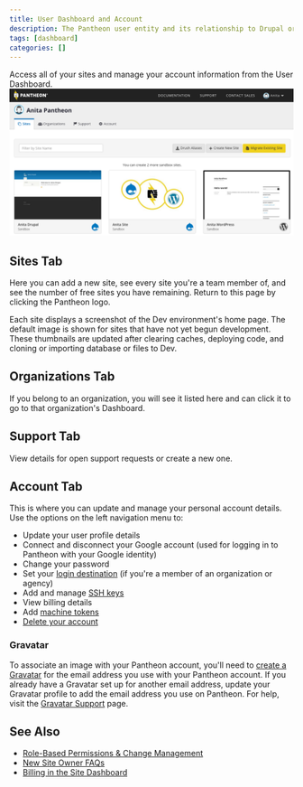 ```yaml
---
title: User Dashboard and Account
description: The Pantheon user entity and its relationship to Drupal or WordPress sites, teams, and organizations.
tags: [dashboard]
categories: []
---
```


Access all of your sites and manage your account information from the User Dashboard.
![Site Dashboard](../images/dashboard/pantheon-user-dashboard.png)

## Sites Tab
Here you can add a new site, see every site you're a team member of, and see the number of free sites you have remaining. Return to this page by clicking the Pantheon logo.

Each site displays a screenshot of the Dev environment's home page. The default image is shown for sites that have not yet begun development. These thumbnails are updated after clearing caches, deploying code, and cloning or importing database or files to Dev.

## Organizations Tab
If you belong to an organization, you will see it listed here and can click it to go to that organization's Dashboard.

## Support Tab
View details for open support requests or create a new one.

## Account Tab
This is where you can update and manage your personal account details. Use the options on the left navigation menu to:

- Update your user profile details
- Connect and disconnect your Google account (used for logging in to Pantheon with your Google identity)
- Change your password
- Set your [login destination](https://dashboard.pantheon.io/users/#account/login-destination) (if you're a member of an organization or agency)
- Add and manage [SSH keys](/ssh-keys/)
- View billing details
- Add [machine tokens](/machine-tokens/)
- [Delete your account](/delete-account/)

### Gravatar
To associate an image with your Pantheon account, you'll need to [create a Gravatar](https://en.gravatar.com/) for the email address you use with your Pantheon account. If you already have a Gravatar set up for another email address, update your Gravatar profile to add the email address you use on Pantheon. For help, visit the [Gravatar Support](https://gravatar.com/support/) page.


## See Also
- [Role-Based Permissions & Change Management](/change-management/)
- [New Site Owner FAQs](/site-owner-faq/)
- [Billing in the Site Dashboard](/site-billing/)
